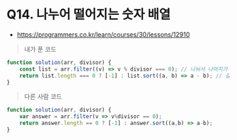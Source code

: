 # Q14. 나누어 떨어지는 숫자 배열
- https://programmers.co.kr/learn/courses/30/lessons/12910

> 내가 푼 코드
```js
function solution(arr, divisor) {
    const list = arr.filter((v) => v % divisor === 0); // 나눠서 나머지가 0인것들만 필터링함
    return list.length === 0 ? [-1] : list.sort((a, b) => a - b); // 길이가 0인것들은 [-1] 배열 리턴해주고 아닌경우 정렬
}
```

> 다른 사람 코드
```js
function solution(arr, divisor) {
    var answer = arr.filter(v => v%divisor == 0);
    return answer.length == 0 ? [-1] : answer.sort((a,b) => a-b);
}
```